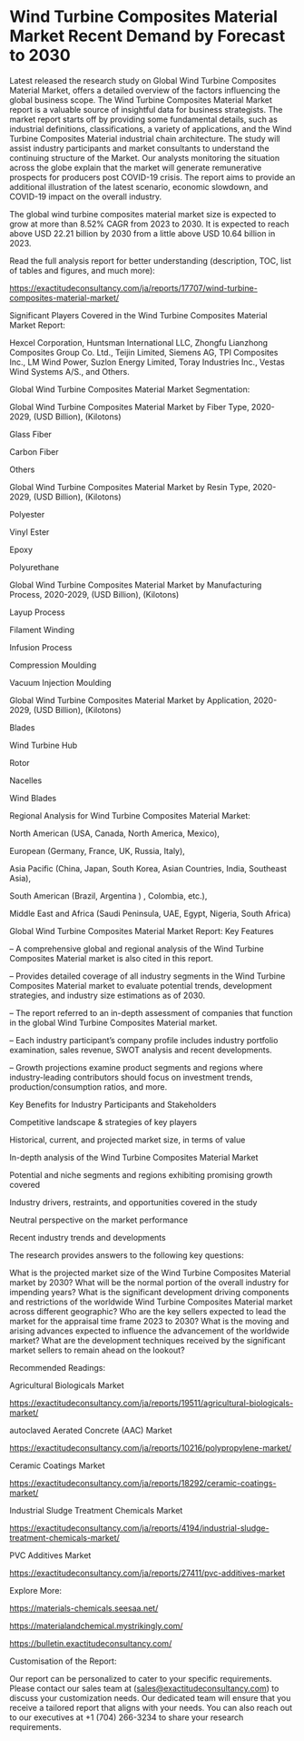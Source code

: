# Wind Turbine Composites Material Market Recent Demand by Forecast to 2030

Latest released the research study on Global Wind Turbine Composites Material Market, offers a detailed overview of the factors influencing the global business scope. The Wind Turbine Composites Material Market report is a valuable source of insightful data for business strategists. The market report starts off by providing some fundamental details, such as industrial definitions, classifications, a variety of applications, and the Wind Turbine Composites Material industrial chain architecture. The study will assist industry participants and market consultants to understand the continuing structure of the Market. Our analysts monitoring the situation across the globe explain that the market will generate remunerative prospects for producers post COVID-19 crisis. The report aims to provide an additional illustration of the latest scenario, economic slowdown, and COVID-19 impact on the overall industry.

The global wind turbine composites material market size is expected to grow at more than 8.52% CAGR from 2023 to 2030. It is expected to reach above USD 22.21 billion by 2030 from a little above USD 10.64 billion in 2023.

Read the full analysis report for better understanding (description, TOC, list of tables and figures, and much more):

https://exactitudeconsultancy.com/ja/reports/17707/wind-turbine-composites-material-market/

Significant Players Covered in the Wind Turbine Composites Material Market Report:

Hexcel Corporation, Huntsman International LLC, Zhongfu Lianzhong Composites Group Co. Ltd., Teijin Limited, Siemens AG, TPI Composites Inc., LM Wind Power, Suzlon Energy Limited, Toray Industries Inc., Vestas Wind Systems A/S., and Others.

Global Wind Turbine Composites Material Market Segmentation:

Global Wind Turbine Composites Material Market by Fiber Type, 2020-2029, (USD Billion), (Kilotons)

Glass Fiber

Carbon Fiber

Others

Global Wind Turbine Composites Material Market by Resin Type, 2020-2029, (USD Billion), (Kilotons)

Polyester

Vinyl Ester

Epoxy

Polyurethane

Global Wind Turbine Composites Material Market by Manufacturing Process, 2020-2029, (USD Billion), (Kilotons)

Layup Process

Filament Winding

Infusion Process

Compression Moulding

Vacuum Injection Moulding

Global Wind Turbine Composites Material Market by Application, 2020-2029, (USD Billion), (Kilotons)

Blades

Wind Turbine Hub

Rotor

Nacelles

Wind Blades

Regional Analysis for Wind Turbine Composites Material Market:

North American (USA, Canada, North America, Mexico),

European (Germany, France, UK, Russia, Italy),

Asia Pacific (China, Japan, South Korea, Asian Countries, India, Southeast Asia),

South American (Brazil, Argentina ) , Colombia, etc.),

Middle East and Africa (Saudi Peninsula, UAE, Egypt, Nigeria, South Africa)

Global Wind Turbine Composites Material Market Report: Key Features

– A comprehensive global and regional analysis of the Wind Turbine Composites Material market is also cited in this report.

– Provides detailed coverage of all industry segments in the Wind Turbine Composites Material market to evaluate potential trends, development strategies, and industry size estimations as of 2030.

– The report referred to an in-depth assessment of companies that function in the global Wind Turbine Composites Material market.

– Each industry participant’s company profile includes industry portfolio examination, sales revenue, SWOT analysis and recent developments.

– Growth projections examine product segments and regions where industry-leading contributors should focus on investment trends, production/consumption ratios, and more.

Key Benefits for Industry Participants and Stakeholders

Competitive landscape & strategies of key players

Historical, current, and projected market size, in terms of value

In-depth analysis of the Wind Turbine Composites Material Market

Potential and niche segments and regions exhibiting promising growth covered

Industry drivers, restraints, and opportunities covered in the study

Neutral perspective on the market performance

Recent industry trends and developments

The research provides answers to the following key questions:

What is the projected market size of the Wind Turbine Composites Material market by 2030?
What will be the normal portion of the overall industry for impending years?
What is the significant development driving components and restrictions of the worldwide Wind Turbine Composites Material market across different geographic?
Who are the key sellers expected to lead the market for the appraisal time frame 2023 to 2030?
What is the moving and arising advances expected to influence the advancement of the worldwide market?
What are the development techniques received by the significant market sellers to remain ahead on the lookout?

Recommended Readings:

Agricultural Biologicals Market

https://exactitudeconsultancy.com/ja/reports/19511/agricultural-biologicals-market/

autoclaved Aerated Concrete (AAC) Market

https://exactitudeconsultancy.com/ja/reports/10216/polypropylene-market/

Ceramic Coatings Market

https://exactitudeconsultancy.com/ja/reports/18292/ceramic-coatings-market/

Industrial Sludge Treatment Chemicals Market

https://exactitudeconsultancy.com/ja/reports/4194/industrial-sludge-treatment-chemicals-market/

PVC Additives Market

https://exactitudeconsultancy.com/ja/reports/27411/pvc-additives-market

Explore More:

https://materials-chemicals.seesaa.net/

https://materialandchemical.mystrikingly.com/

https://bulletin.exactitudeconsultancy.com/

Customisation of the Report:

Our report can be personalized to cater to your specific requirements. Please contact our sales team at (sales@exactitudeconsultancy.com) to discuss your customization needs. Our dedicated team will ensure that you receive a tailored report that aligns with your needs. You can also reach out to our executives at +1 (704) 266-3234 to share your research requirements.

